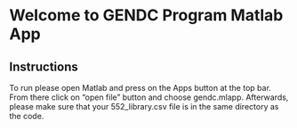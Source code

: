 # Welcome to GENDC Program Matlab App


## Instructions 
To run please open Matlab and press on the Apps button at the top bar. From there click on “open file” button and choose gendc.mlapp. Afterwards, please make sure that your 552_library.csv file is in the same directory as the code. 
